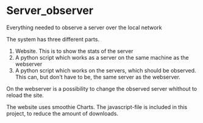 # Server_observer
Everything needed to observe a server over the local network

The system has three different parts.
1. Website. This is to show the stats of the server
2. A python script which works as a server on the same machine as the webserver
3. A python script which works on the servers, which should be observed. This can, but don't have to be, the same server as the webserver.

On the webserver is a possibility to change the observed server whithout to reload the site.

The website uses smoothie Charts. The javascript-file is included in this project, to reduce the amount of downloads.

